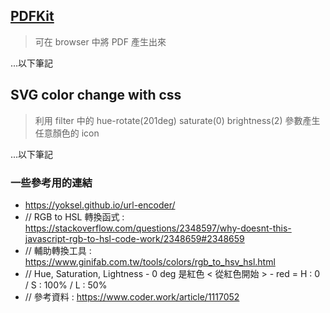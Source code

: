

## [PDFKit](https://github.com/foliojs/pdfkit)

> 可在 browser 中將 PDF 產生出來

...以下筆記 

## SVG color change with css

> 利用 filter 中的 hue-rotate(201deg) saturate(0) brightness(2) 參數產生任意顏色的 icon 

...以下筆記 

### 一些參考用的連結

- https://yoksel.github.io/url-encoder/
-  // RGB to HSL 轉換函式 : https://stackoverflow.com/questions/2348597/why-doesnt-this-javascript-rgb-to-hsl-code-work/2348659#2348659
-  // 輔助轉換工具 : https://www.ginifab.com.tw/tools/colors/rgb_to_hsv_hsl.html
-  // Hue, Saturation, Lightness - 0 deg 是紅色 < 從紅色開始 > - red = H : 0 / S : 100% / L : 50%
-  // 參考資料 : https://www.coder.work/article/1117052
